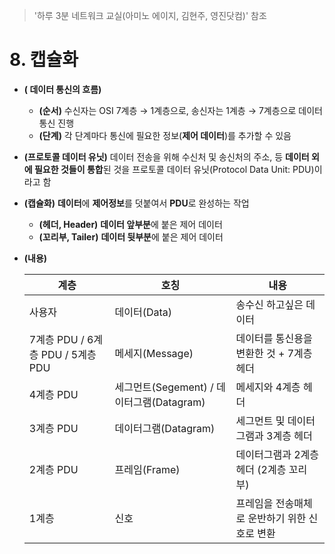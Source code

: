 > '하루 3분 네트워크 교실(아미노 에이지, 김현주, 영진닷컴)' 참조
# 8. 캡슐화

- **( 데이터 통신의 흐름)**
    - **(순서)** 수신자는 OSI 7계층 → 1계층으로, 송신자는 1계층 → 7계층으로 데이터 통신 진행
    - **(단계)** 각 단계마다 통신에 필요한 정보(**제어 데이터**)를 추가할 수 있음
- **(프로토콜 데이터 유닛)** 데이터 전송을 위해 수신처 및 송신처의 주소, 등 **데이터 외에 필요한 것들이 통합**된 것을 프로토콜 데이터 유닛(Protocol Data Unit: PDU)이라고 함
- **(캡슐화)** **데이터**에 **제어정보**를 덧붙여서 **PDU**로 완성하는 작업
    - **(헤더, Header)** **데이터 앞부분**에 붙은 제어 데이터
    - **(꼬리부, Tailer)** **데이터 뒷부분**에 붙은 제어 데이터
- **(내용)**
    
    
    | 계층 | 호칭 | 내용 |
    | --- | --- | --- |
    | 사용자 | 데이터(Data) | 송수신 하고싶은 데이터 |
    | 7계층 PDU / 6계층 PDU / 5계층 PDU | 메세지(Message) | 데이터를 통신용을 변환한 것 + 7계층 헤더 |
    | 4계층 PDU | 세그먼트(Segement) / 데이터그램(Datagram) | 메세지와 4계층 헤더 |
    | 3계층 PDU | 데이터그램(Datagram) | 세그먼트 및 데이터그램과 3계층 헤더 |
    | 2계층 PDU  | 프레임(Frame) | 데이터그램과 2계층 헤더 (2계층 꼬리부) |
    | 1계층  | 신호 | 프레임을 전송매체로 운반하기 위한 신호로 변환 |
